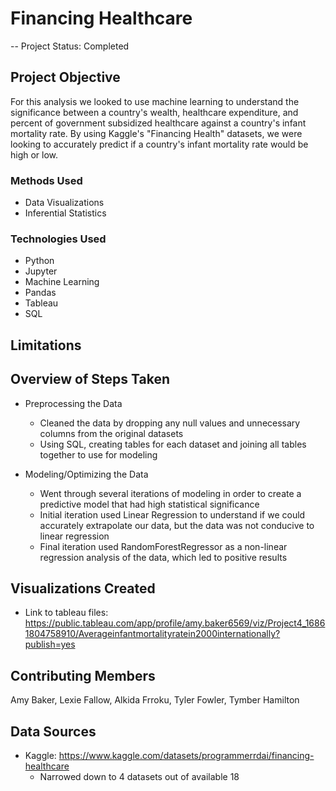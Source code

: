# Financing Healthcare

-- Project Status: Completed

## Project Objective
For this analysis we looked to use machine learning to understand the significance between a country's wealth, healthcare expenditure, and percent of government subsidized healthcare against a country's infant mortality rate. By using Kaggle's "Financing Health" datasets, we were looking to accurately predict if a country's infant mortality rate would be high or low.

### Methods Used
- Data Visualizations
- Inferential Statistics

### Technologies Used
- Python
- Jupyter
- Machine Learning
- Pandas
- Tableau
- SQL

## Limitations


## Overview of Steps Taken
- Preprocessing the Data
   - Cleaned the data by dropping any null values and unnecessary columns from the original datasets
   - Using SQL, creating tables for each dataset and joining all tables together to use for modeling

- Modeling/Optimizing the Data 
   - Went through several iterations of modeling in order to create a predictive model that had high statistical significance
   - Initial iteration used Linear Regression to understand if we could accurately extrapolate our data, but the data was not conducive to linear regression
   - Final iteration used RandomForestRegressor as a non-linear regression analysis of the data, which led to positive results

## Visualizations Created
- Link to tableau files: https://public.tableau.com/app/profile/amy.baker6569/viz/Project4_16861804758910/Averageinfantmortalityratein2000internationally?publish=yes

## Contributing Members
Amy Baker, Lexie Fallow, Alkida Frroku, Tyler Fowler, Tymber Hamilton

## Data Sources
- Kaggle: https://www.kaggle.com/datasets/programmerrdai/financing-healthcare
  -    Narrowed down to 4 datasets out of available 18
